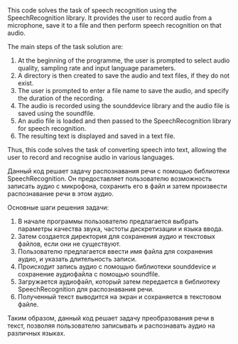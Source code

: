 This code solves the task of speech recognition using the SpeechRecognition library. It provides the user 
to record audio from a microphone, save it to a file and then perform speech recognition on that audio.

The main steps of the task solution are:

1) At the beginning of the programme, the user is prompted to select audio quality, sampling rate and input language 
   parameters.
2) A directory is then created to save the audio and text files, if they do not exist.
3) The user is prompted to enter a file name to save the audio, and specify the duration of the recording.
4) The audio is recorded using the sounddevice library and the audio file is saved using the soundfile.
5) An audio file is loaded and then passed to the SpeechRecognition library for speech recognition.
6) The resulting text is displayed and saved in a text file.
   
Thus, this code solves the task of converting speech into text, allowing the user to record and recognise 
audio in various languages.




Данный код решает задачу распознавания речи с помощью библиотеки SpeechRecognition. Он предоставляет пользователю 
возможность записать аудио с микрофона, сохранить его в файл и затем произвести распознавание речи в этом аудио.

Основные шаги решения задачи:

1) В начале программы пользователю предлагается выбрать параметры качества звука, частоты дискретизации и языка ввода.
2) Затем создается директория для сохранения аудио и текстовых файлов, если они не существуют.
3) Пользователю предлагается ввести имя файла для сохранения аудио, и указать длительность записи.
4) Происходит запись аудио с помощью библиотеки sounddevice и сохранение аудиофайла с помощью soundfile.
5) Загружается аудиофайл, который затем передается в библиотеку SpeechRecognition для распознавания речи.
6) Полученный текст выводится на экран и сохраняется в текстовом файле.
   
Таким образом, данный код решает задачу преобразования речи в текст, позволяя пользователю записывать и распознавать 
аудио на различных языках.
